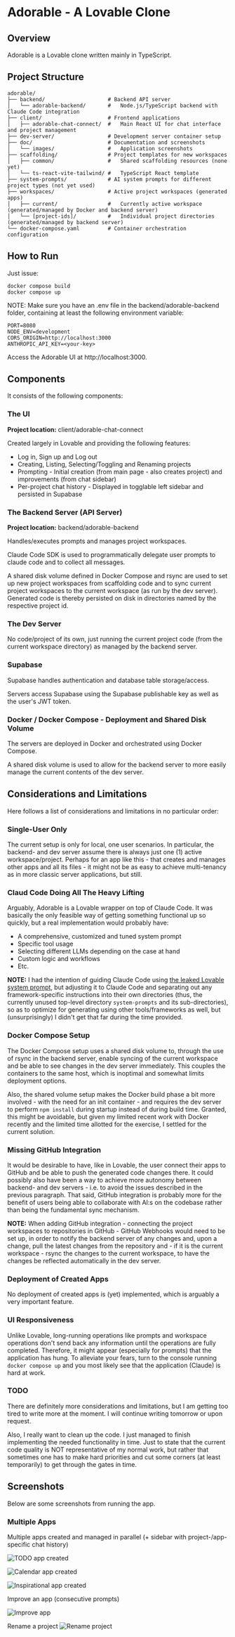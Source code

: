 # Adorable - A Lovable Clone

## Overview

Adorable is a Lovable clone written mainly in TypeScript.

## Project Structure

```
adorable/
├── backend/                    # Backend API server
│   └── adorable-backend/       #   Node.js/TypeScript backend with Claude Code integration
├── client/                     # Frontend applications
│   ├── adorable-chat-connect/  #   Main React UI for chat interface and project management
├── dev-server/                 # Development server container setup
├── doc/                        # Documentation and screenshots
│   └── images/                 #   Application screenshots
├── scaffolding/                # Project templates for new workspaces
│   ├── common/                 #   Shared scaffolding resources (none yet)
│   └── ts-react-vite-tailwind/ #   TypeScript React template
├── system-prompts/             # AI system prompts for different project types (not yet used)
├── workspaces/                 # Active project workspaces (generated apps)
│   ├── current/                #   Currently active workspace (generated/managed by Docker and backend server)
│   └── [project-ids]/          #   Individual project directories (generated/managed by backend server)
└── docker-compose.yaml         # Container orchestration configuration
```

## How to Run

Just issue:

```
docker compose build
docker compose up
```

NOTE: Make sure you have an .env file in the backend/adorable-backend folder, containing at least the following
environment variable:

```
PORT=8080
NODE_ENV=development
CORS_ORIGIN=http://localhost:3000
ANTHROPIC_API_KEY=<your-key>
```

Access the Adorable UI at http://localhost:3000.

## Components 

It consists of the following components:

### The UI

**Project location:** client/adorable-chat-connect

Created largely in Lovable and providing the following features:

* Log in, Sign up and Log out
* Creating, Listing, Selecting/Toggling and Renaming projects
* Prompting - Initial creation (from main page - also creates project) and improvements (from chat sidebar)
* Per-project chat history - Displayed in togglable left sidebar and persisted in Supabase

### The Backend Server (API Server)

**Project location:** backend/adorable-backend

Handles/executes prompts and manages project workspaces.

Claude Code SDK is used to programmatically delegate user prompts to claude code and to collect all messages.

A shared disk volume defined in Docker Compose and rsync are used to set up new project workspaces from 
scaffolding code and to sync current project workspaces to the current workspace (as run by the dev server). 
Generated code is thereby persisted on disk in directories named by the respective project id.

### The Dev Server

No code/project of its own, just running the current project code (from the current workspace directory) as managed by the 
backend server.

### Supabase

Supabase handles authentication and database table storage/access.

Servers access Supabase using the Supabase publishable key as well as the user's JWT token.

### Docker / Docker Compose - Deployment and Shared Disk Volume

The servers are deployed in Docker and orchestrated using Docker Compose.

A shared disk volume is used to allow for the backend server to more easily manage the current contents of the dev server.

## Considerations and Limitations

Here follows a list of considerations and limitations in no particular order:

### Single-User Only

The current setup is only for local, one user scenarios. In particular, the backend- and dev server assume there is 
always just one (1) active workspace/project. Perhaps for an app like this - that creates and manages other apps and 
all its files - it might not be as easy to achieve multi-tenancy as in more classic server applications, but still.

### Claud Code Doing All The Heavy Lifting

Arguably, Adorable is a Lovable wrapper on top of Claude Code. It was basically the only feasible way of getting 
something functional up so quickly, but a real implementation would probably have:
* A comprehensive, customized and tuned system prompt
* Specific tool usage
* Selecting different LLMs depending on the case at hand
* Custom logic and workflows
* Etc.

**NOTE:** I had the intention of guiding Claude Code using
[the leaked Lovable system prompt](https://github.com/dontriskit/awesome-ai-system-prompts/tree/main/Loveable), but 
adjusting it to Claude Code and separating out any framework-specific instructions into their own directories (thus, the 
currently unused top-level directory `system-prompts` and its sub-directories), so as to optimize for generating using 
other tools/frameworks as well, but (unsurprisingly) I didn't get that far during the time provided.

### Docker Compose Setup

The Docker Compose setup uses a shared disk volume to, through the use of rsync in the backend server, enable syncing of 
the current workspace and be able to see changes in the dev server immediately. This couples the containers to the same 
host, which is inoptimal and somewhat limits deployment options. 

Also, the shared volume setup makes the Docker build phase a bit more involved - with the need for an init container - 
and requires the dev server to perform `npm install` during startup instead of during build time. Granted, this might be
avoidable, but given my limited recent work with Docker recently and the limited time allotted for the exercise, I 
settled for the current solution.

### Missing GitHub Integration

It would be desirable to have, like in Lovable, the user connect their apps to GitHub and be able to push the generated 
code changes there. It could possibly also have been a way to achieve more autonomy between backend- and dev servers - 
i.e. to avoid the issues described in the previous paragraph. That said, GitHub integration is probably more for the 
benefit of users being able to collaborate with AI:s on the codebase rather than being the fundamental sync mechanism. 

**NOTE:** When adding GitHub integration - connecting the project workspaces to repositories in GitHub - GitHub Webhooks
would need to be set up, in order to notify the backend server of any changes and, upon a change, pull the latest 
changes from the repository and - if it is the current workspace - rsync the changes to the current workspace, to 
have the changes be reflected automatically in the dev server.

### Deployment of Created Apps

No deployment of created apps is (yet) implemented, which is arguably a very important feature.

### UI Responsiveness

Unlike Lovable, long-running operations like prompts and workspace operations don't send back any information until 
the operations are fully completed. Therefore, it might appear (especially for prompts) that the application has hung. 
To alleviate your fears, turn to the console running `docker compose up` and you most likely see that the application
(Claude) is hard at work.


### TODO

There are definitely more considerations and limitations, but I am getting too tired to write more at the moment. 
I will continue writing tomorrow or upon request.

Also, I really want to clean up the code. I just managed to finish implementing the needed functionality in time. 
Just to state that the current code quality is NOT representative of my normal work, but rather that sometimes one 
has to make hard priorities and cut some corners (at least temporarily) to get through the gates in time.

## Screenshots

Below are some screenshots from running the app.

### Multiple Apps 

Multiple apps created and managed in parallel (+ sidebar with project-/app-specific chat history)

![TODO app created](doc/images/todo-app-created.png)

![Calendar app created](doc/images/calendar-app-created.png)

![Inspirational app created](doc/images/inspirational-app-created.png)

Improve an app (consecutive prompts)

![Improve app](doc/images/improve-app.png)

Rename a project 
![Rename project](doc/images/rename-project.png)

